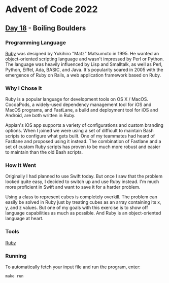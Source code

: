 # Advent of Code 2022
## [Day 18](https://adventofcode.com/2022/day/18) - Boiling Boulders

### Programming Language 

[Ruby](https://en.wikipedia.org/wiki/Ruby_(programming_language)) was designed by Yukihiro "Matz" Matsumoto in 1995.
He wanted an object-oriented scripting language and wasn't impressed by Perl or Python.
The language was heavily influenced by Lisp and Smalltalk, as well as Perl, Python, Eiffel, Ada, BASIC, and Java.
It's popularity soared in 2005 with the emergence of Ruby on Rails, a web application framework based on Ruby.

### Why I Chose It

Ruby is a popular language for development tools on OS X / MacOS.
CocoaPods, a widely-used dependency management tool for iOS and MacOS programs, and FastLane, a build and deployment tool for iOS and Android, are both written in Ruby.

Appian's iOS app supports a variety of configurations and custom branding options.
When I joined we were using a set of difficult to maintain Bash scripts to configure what gets built.
One of my teammates had heard of Fastlane and proposed using it instead.
The combination of Fastlane and a set of custom Ruby scripts has proven to be much more robust and easier to maintain than the old Bash scripts.

### How It Went

Originally I had planned to use Swift today.
But once I saw that the problem looked quite easy, I decided to switch up and use Ruby instead.
I'm much more proficient in Swift and want to save it for a harder problem.

Using a class to represent cubes is completely overkill.
The problem can easily be solved in Ruby just by treating cubes as an array containing its x, y, and z values.
But one of my goals with this exercise is to show off language capabilities as much as possible.
And Ruby is an object-oriented language at heart.

### Tools

[Ruby](https://www.ruby-lang.org/)

### Running

To automatically fetch your input file and run the program, enter:

```
make run
```
